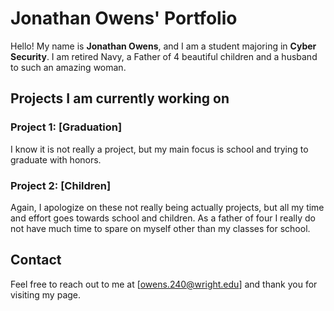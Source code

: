# Jonathan Owens' Portfolio

Hello! My name is **Jonathan Owens**, and I am a student majoring in **Cyber Security**. I am retired Navy, a Father of 4 beautiful children and a husband to such an amazing woman. 

## Projects I am currently working on

### Project 1: [Graduation]
I know it is not really a project, but my main focus is school and trying to graduate with honors. 

### Project 2: [Children]
Again, I apologize on these not really being actually projects, but all my time and effort goes towards school and children. As a father of four I really do not have much time to spare on myself other than my classes for school. 

## Contact

Feel free to reach out to me at [owens.240@wright.edu] and thank you for visiting my page. 

